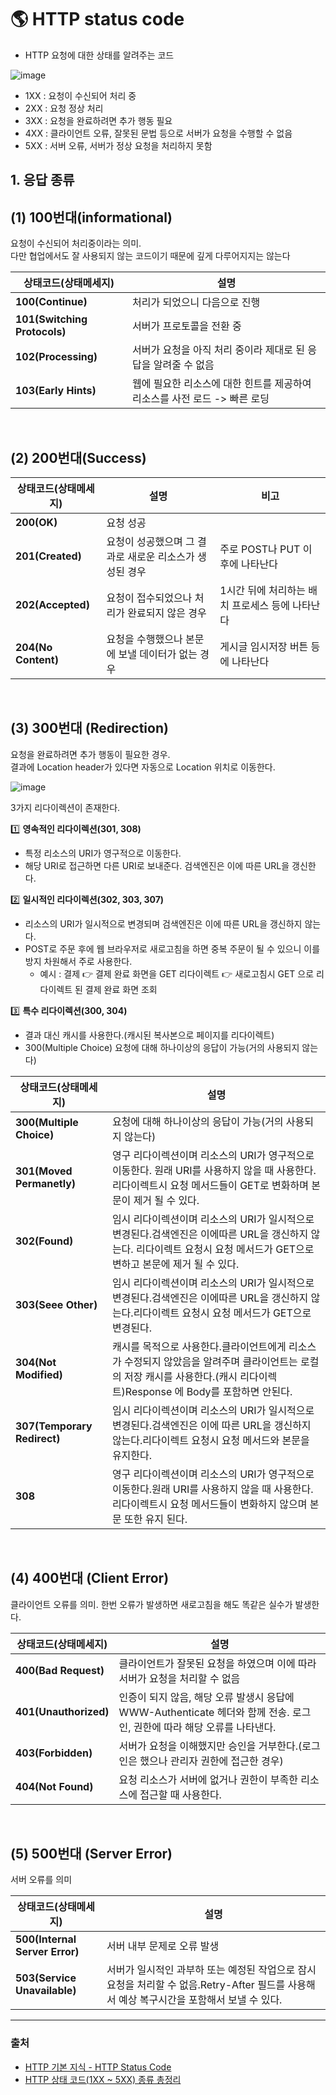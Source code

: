 # 🌎 HTTP status code


- HTTP 요청에 대한 상태를 알려주는 코드

![image](https://user-images.githubusercontent.com/63834758/234469847-1044f452-b75d-4aa0-9cd9-4661f05e1a5d.png)

- 1XX : 요청이 수신되어 처리 중
- 2XX : 요청 정상 처리
- 3XX : 요청을 완료하려면 추가 행동 필요
- 4XX : 클라이언트 오류, 잘못된 문법 등으로 서버가 요청을 수행할 수 없음
- 5XX : 서버 오류, 서버가 정상 요청을 처리하지 못함


## 1. 응답 종류

## (1) 100번대(informational) 
요청이 수신되어 처리중이라는 의미.  
다만 협업에서도 잘 사용되지 않는 코드이기 때문에 깊게 다루어지지는 않는다

|상태코드(상태메세지)|설명|
|-----|--|
|**100(Continue)**|처리가 되었으니 다음으로 진행|
|**101(Switching Protocols)**|서버가 프로토콜을 전환 중|
|**102(Processing)**|서버가 요청을 아직 처리 중이라 제대로 된 응답을 알려줄 수 없음|
|**103(Early Hints)**|웹에 필요한 리소스에 대한 힌트를 제공하여 리소스를 사전 로드 -> 빠른 로딩|

<br>
 

## (2) 200번대(Success)


|상태코드(상태메세지)|설명|비고|
|-----|---|--|
|**200(OK)**| 요청 성공 ||
|**201(Created)**| 요청이 성공했으며 그 결과로 새로운 리소스가 생성된 경우| 주로 POST나 PUT 이후에 나타난다 |
|**202(Accepted)**| 요청이 접수되었으나 처리가 완료되지 않은 경우 | 1시간 뒤에 처리하는 배치 프로세스 등에 나타난다 |
|**204(No Content)**| 요청을 수행했으나 본문에 보낼 데이터가 없는 경우| 게시글 임시저장 버튼 등에 나타난다 |

<br>
 

## (3) 300번대 (Redirection)

요청을 완료하려면 추가 행동이 필요한 경우.  
결과에 Location header가 있다면 자동으로 Location 위치로 이동한다.

![image](https://user-images.githubusercontent.com/63834758/234468886-af032ea5-564c-4997-932e-fa3657a2842c.png)

3가지 리다이렉션이 존재한다.  
 
1️⃣ **영속적인 리다이렉션(301, 308)**
- 특정 리소스의 URI가 영구적으로 이동한다.  
- 해당 URI로 접근하면 다른 URI로 보내준다. 검색엔진은 이에 따른 URL을 갱신한다.

2️⃣ **일시적인 리다이렉션(302, 303, 307)**
- 리소스의 URI가 일시적으로 변경되며 검색엔진은 이에 따른 URL을 갱신하지 않는다.  
- POST로 주문 후에 웹 브라우저로 새로고침을 하면 중복 주문이 될 수 있으니 이를 방지 차원해서 주로 사용한다.  
    - 예시 : 결제 👉 결제 완료 화면을 GET 리다이렉트 👉 새로고침시 GET 으로 리다이렉트 된 결제 완료 화면 조회

3️⃣ **특수 리다이렉션(300, 304)**
- 결과 대신 캐시를 사용한다.(캐시된 복사본으로 페이지를 리다이렉트)
- 300(Multiple Choice) 요청에 대해 하나이상의 응답이 가능(거의 사용되지 않는다)



|상태코드(상태메세지)|설명|
|-----|---|
|**300(Multiple Choice)**|요청에 대해 하나이상의 응답이 가능(거의 사용되지 않는다)|
|**301(Moved Permanetly)**| 영구 리다이렉션이며 리소스의 URI가 영구적으로 이동한다. 원래 URI를 사용하지 않을 때 사용한다. 리다이렉트시 요청 메서드들이 GET로 변화하며 본문이 제거 될 수 있다.|
|**302(Found)**|임시 리다이렉션이며 리소스의 URI가 일시적으로 변경된다.검색엔진은 이에따른 URL을 갱신하지 않는다. 리다이렉트 요청시 요청 메서드가 GET으로 변하고 본문에 제거 될 수 있다.|
|**303(Seee Other)**| 임시 리다이렉션이며 리소스의 URI가 일시적으로 변경된다.검색엔진은 이에따른 URL을 갱신하지 않는다.리다이렉트 요청시 요청 메서드가 GET으로 변경된다.| 1시간 뒤에 처리하는 배치 프로세스 등에 나타난다|
|**304(Not Modified)**| 캐시를 목적으로 사용한다.클라이언트에게 리소스가 수정되지 않았음을 알려주며 클라이언트는 로컬의 저장 캐시를 사용한다.(캐시 리다이렉트)Response 에 Body를 포함하면 안된다.||
|**307(Temporary Redirect)**| 임시 리다이렉션이며 리소스의 URI가 일시적으로 변경된다.검색엔진은 이에 따른 URL을 갱신하지 않는다.리다이렉트 요청시 요청 메서드와 본문을 유지한다.|
|**308**|영구 리다이렉션이며 리소스의 URI가 영구적으로 이동한다.원래 URI를 사용하지 않을 때 사용한다.리다이렉트시 요청 메서드들이 변화하지 않으며 본문 또한 유지 된다. |



<br>
 


## (4) 400번대 (Client Error)

클라이언트 오류를 의미.
한번 오류가 발생하면 새로고침을 해도 똑같은 실수가 발생한다.

 

|상태코드(상태메세지)|설명|
|-----|---|
|**400(Bad Request)**|클라이언트가 잘못된 요청을 하였으며 이에 따라 서버가 요청을 처리할 수 없음|
|**401(Unauthorized)**|인증이 되지 않음, 해당 오류 발생시 응답에 WWW-Authenticate 헤더와 함께 전송. 로그인, 권한에 따라 해당 오류를 나타낸다.|
|**403(Forbidden)**|서버가 요청을 이해했지만 승인을 거부한다.(로그인은 했으나 관리자 권한에 접근한 경우)|
|**404(Not Found)**|요청 리소스가 서버에 없거나 권한이 부족한 리소스에 접근할 때 사용한다.|
 
<br>
 
 
## (5) 500번대 (Server Error)
서버 오류를 의미

|상태코드(상태메세지)|설명|
|-----|---|
|**500(Internal Server Error)**|서버 내부 문제로 오류 발생|
|**503(Service Unavailable)**|서버가 일시적인 과부하 또는 예정된 작업으로 잠시 요청을 처리할 수 없음.Retry-After 필드를 사용해서 예상 복구시간을 포함해서 보낼 수 있다.|


 
 
 
 <hr>
 
 
 ### 출처
 
 - [HTTP 기본 지식 - HTTP Status Code](https://loy124.tistory.com/371)
 - [HTTP 상태 코드(1XX ~ 5XX) 종류 총정리](https://inpa.tistory.com/entry/HTTP-%F0%9F%8C%90-%EC%83%81%ED%83%9C-%EC%BD%94%EB%93%9C-1XX-5XX-%EC%B4%9D%EC%A0%95%EB%A6%AC%ED%8C%90-%F0%9F%93%96)
